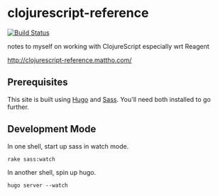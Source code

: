 clojurescript-reference
=======================

[![Build Status](https://snap-ci.com/savaki/clojurescript-reference/branch/master/build_image)](https://snap-ci.com/savaki/clojurescript-reference/branch/master)

notes to myself on working with ClojureScript especially wrt Reagent

 http://clojurescript-reference.mattho.com/

## Prerequisites

This site is built using [Hugo](http://gohugo.io) and [Sass](http://sass-lang.com/).  You'll need both installed to go further.

## Development Mode

In one shell, start up sass in watch mode.

```
rake sass:watch 
```

In another shell, spin up hugo.

```
hugo server --watch
```

